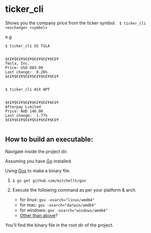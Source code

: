 # ticker_cli
Shows you the company price from the ticker symbol.
` $ ticker_cli <exchange> <symbol>`

e.g 
```
$ ticker_cli US TSLA


$€£¥$€£¥$€£¥$€£¥$€£¥$€£¥
Tesla, Inc.
Price: USD 883.09
Last change:  0.26%
$€£¥$€£¥$€£¥$€£¥$€£¥$€£¥


$ ticker_cli ASX APT


$€£¥$€£¥$€£¥$€£¥$€£¥$€£¥
Afterpay Limited
Price: AUD 146.00
Last change:  1.77%
$€£¥$€£¥$€£¥$€£¥$€£¥$€£¥


```

## How to build an executable:
Navigate inside the project dir.

Assuming you have [Go](https://golang.org/) installed.

Using [Gox](https://github.com/mitchellh/gox) to make a binary file.

1. `$ go get github.com/mitchellh/gox`

2. Execute the following command as per your platform & arch.
   - for linux: `gox -osarch="linux/amd64"`
   - for mac: `gox -osarch="darwin/amd64"`
   - for windows: `gox -osarch="windows/amd64"`
   - [Other than above](https://github.com/mitchellh/gox#usage)?

You'll find the binary file in the root dir of the project.
